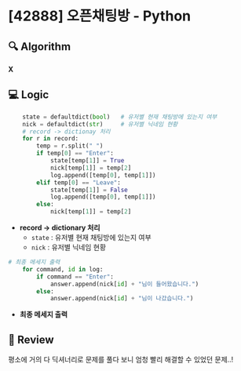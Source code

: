 # [42888] 오픈채팅방 - Python

## 🔍 Algorithm
**X**

## 💻 Logic

```Python
    state = defaultdict(bool)   # 유저별 현재 채팅방에 있는지 여부
    nick = defaultdict(str)     # 유저별 닉네임 현황
    # record -> dictionay 처리
    for r in record:
        temp = r.split(" ")
        if temp[0] == "Enter":
            state[temp[1]] = True
            nick[temp[1]] = temp[2]
            log.append([temp[0], temp[1]])
        elif temp[0] == "Leave":
            state[temp[1]] = False
            log.append([temp[0], temp[1]])
        else:
            nick[temp[1]] = temp[2]
```
- **record -> dictionary 처리**  
    - `state` : 유저별 현재 채팅방에 있는지 여부  
    - `nick` : 유저별 닉네임 현황  

```Python
# 최종 메세지 출력
    for command, id in log:
        if command == "Enter":
            answer.append(nick[id] + "님이 들어왔습니다.")
        else:
            answer.append(nick[id] + "님이 나갔습니다.")
```
- **최종 메세지 출력**  


## 📝 Review

평소에 거의 다 딕셔너리로 문제를 풀다 보니 엄청 빨리 해결할 수 있었던 문제..!  

